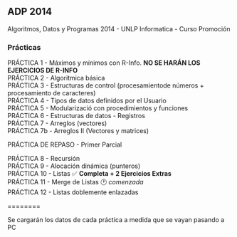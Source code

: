 <h2>ADP 2014</h2>

Algoritmos, Datos y Programas 2014 - UNLP Informatica - Curso Promoción


<h3>Prácticas</h3>

PRÁCTICA 1 - Máximos y mínimos con R-Info. **NO SE HARÁN LOS EJERCICIOS DE R-INFO**<br/>
PRÁCTICA 2 - Algoritmica básica<br/>
PRÁCTICA 3 - Estructuras de control (procesamientode números + procesamiento de caracteres)<br/>
PRÁCTICA 4 - Tipos de datos definidos por el Usuario<br/>
PRÁCTICA 5 - Modularizació con procedimientos y funciones<br/>
PRÁCTICA 6 - Estructuras de datos - Registros<br/>
PRÁCTICA 7 - Arreglos (vectores)<br/>
PRÁCTICA 7b - Arreglos II (Vectores y matrices)<br/>

PRÁCTICA DE REPASO - Primer Parcial<br/>

PRÁCTICA 8 - Recursión<br/>
PRÁCTICA 9 - Alocación dinámica (punteros)<br/>
PRÁCTICA 10 - Listas :white_check_mark:    **Completa + 2 Ejercicios Extras**<br/>
PRÁCTICA 11 - Merge de Listas :clock1:   *comenzada*<br/>
PRÁCTICA 12 - Listas doblemente enlazadas<br/>


========

Se cargarán los datos de cada práctica a medida que se vayan pasando a PC

